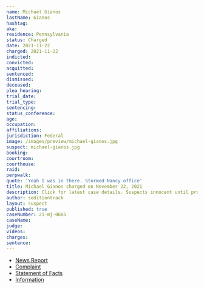 ```yaml
---
name: Michael Gianos
lastName: Gianos
hashtag:
aka:
residence: Pennsylvania
status: Charged
date: 2021-11-22
charged: 2021-11-22
indicted:
convicted:
acquitted:
sentenced:
dismissed:
deceased:
plea_hearing:
trial_date:
trial_type:
sentencing:
status_conference:
age:
occupation:
affiliations:
jurisdiction: Federal
image: /images/preview/michael-gianos.jpg
suspect: michael-gianos.jpg
booking:
courtroom:
courthouse:
raid:
perpwalk:
quote: 'Yeah I was in there. Stormed Nancy office'
title: Michael Gianos charged on November 22, 2021
description: Click for latest case details. Suspects innocent until proven guilty.
author: seditiontrack
layout: suspect
published: true
caseNumber: 21-mj-0665
caseName:
judge:
videos:
charges:
sentence:
---
```

- [News Report](https://www.msn.com/en-us/news/crime/feds-claim-pa-woman-stormed-the-capitol-on-jan-6-welcomed-fight-with-counterprotesters/ar-AARp9Sv)
- [Complaint](https://www.justice.gov/usao-dc/case-multi-defendant/file/1459071/download)
- [Statement of Facts](https://www.justice.gov/usao-dc/case-multi-defendant/file/1459076/download)
- [Information](https://extremism.gwu.edu/sites/g/files/zaxdzs2191/f/Rachel%20Myers%20and%20Michael%20Gianos%20Information.pdf)
